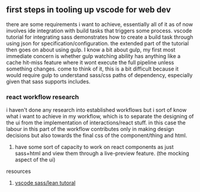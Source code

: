 ## first steps in tooling up vscode for web dev
there are some requirements i want to achieve, essentially all of it as of now involves ide integration with build tasks
that triggers some process. vscode tutorial for integrating sass demonstrates how to create a build task through using json for
specification/configuration. the extended part of the tutorial then goes on about using gulp. I know a bit about gulp, my first most
immediate concern is whether gulp watching ability has anything like a cache hit-miss feature where it wont execute the full pipeline
unless something changes. come to think of it, this is a bit difficult because it would require gulp to understand sass/css paths of
dependency, especially given that sass supports includes. 

### react workflow research
i haven't done any research into established workflows but i sort of know what i want to achieve in my workflow, which is to separate the designing of the ui from the implementation of interactions/react stuff. in this case the labour in this part of the workflow contributes only in making design decisions but also towards the final css of the component/thing and html. 

1. have some sort of capacity to work on react components as just sass+html and view them through a live-preview feature. (the mocking aspect of the ui)

resources
1. [vscode sass/lean tutoral](https://code.visualstudio.com/docs/languages/css)
